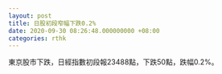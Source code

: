 ```yaml
---
layout: post
title: 日股初段窄幅下跌0.2%
date: 2020-09-30 08:26:48.000000000 +08:00
categories: rthk
---
```


東京股市下跌，日經指數初段報23488點，下跌50點，跌幅0.2%。
